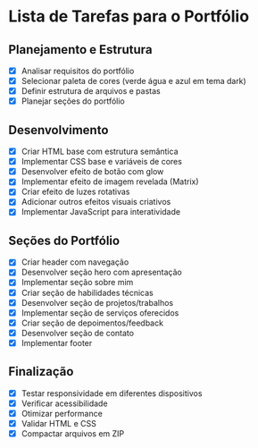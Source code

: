 # Lista de Tarefas para o Portfólio

## Planejamento e Estrutura
- [x] Analisar requisitos do portfólio
- [x] Selecionar paleta de cores (verde água e azul em tema dark)
- [x] Definir estrutura de arquivos e pastas
- [x] Planejar seções do portfólio

## Desenvolvimento
- [x] Criar HTML base com estrutura semântica
- [x] Implementar CSS base e variáveis de cores
- [x] Desenvolver efeito de botão com glow
- [x] Implementar efeito de imagem revelada (Matrix)
- [x] Criar efeito de luzes rotativas
- [x] Adicionar outros efeitos visuais criativos
- [x] Implementar JavaScript para interatividade

## Seções do Portfólio
- [x] Criar header com navegação
- [x] Desenvolver seção hero com apresentação
- [x] Implementar seção sobre mim
- [x] Criar seção de habilidades técnicas
- [x] Desenvolver seção de projetos/trabalhos
- [x] Implementar seção de serviços oferecidos
- [x] Criar seção de depoimentos/feedback
- [x] Desenvolver seção de contato
- [x] Implementar footer

## Finalização
- [x] Testar responsividade em diferentes dispositivos
- [x] Verificar acessibilidade
- [x] Otimizar performance
- [x] Validar HTML e CSS
- [x] Compactar arquivos em ZIP
